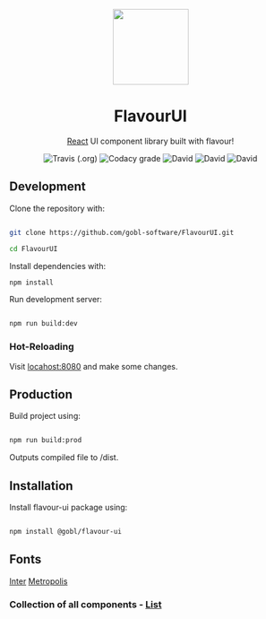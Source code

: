 <p align="center"><img  width="135" src="https://i.postimg.cc/rm9PWSPG/splash.png" /></p>
<h1 align="center">FlavourUI</h1>
<p align="center"><a href="https://github.com/facebook/react">React</a> UI component library built with flavour!</p>
<p align="center">
  <img alt="Travis (.org)" src="https://img.shields.io/travis/gobl-software/FlavourUI?style=flat-square">
  <img alt="Codacy grade" src="https://img.shields.io/codacy/grade/71c28e9b05424da7a084c29304e2a4fb?style=flat-square">
  <img alt="David" src="https://img.shields.io/david/gobl-software/FlavourUI?style=flat-square">
  <img alt="David" src="https://img.shields.io/david/dev/gobl-software/FlavourUI?style=flat-square">
  <img alt="David" src="https://img.shields.io/david/peer/gobl-software/FlavourUI?style=flat-square">
</p>

## Development

Clone the repository with:

```bash

git clone https://github.com/gobl-software/FlavourUI.git

cd FlavourUI
```

Install dependencies with:

```bash
npm install
```

Run development server:

```bash

npm run build:dev

```

### Hot-Reloading

Visit [locahost:8080](http://localhost:8080) and make some changes.

## Production

Build project using:

```bash

npm run build:prod

```

Outputs compiled file to /dist.

## Installation

Install flavour-ui package using:

```bash

npm install @gobl/flavour-ui

```

## Fonts

[Inter](https://github.com/rsms/inter)
[Metropolis](https://github.com/chrismsimpson/Metropolis)

### Collection of all components - [List](https://gobl-software.github.io/FlavourUI/)
